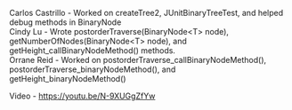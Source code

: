 Carlos Castrillo - Worked on createTree2, JUnitBinaryTreeTest, and helped debug methods in BinaryNode  
Cindy Lu -  Wrote postorderTraverse(BinaryNode\<T\> node), getNumberOfNodes(BinaryNode\<T\> node), and getHeight_callBinaryNodeMethod() methods.  
Orrane Reid - Worked on postorderTraverse_callBinaryNodeMethod(), postorderTraverse_binaryNodeMethod(), and getHeight_binaryNodeMethod()

Video - https://youtu.be/N-9XUGgZfYw